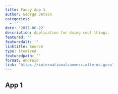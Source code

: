 ```yaml
---
title: Fancy App 1
author: George Jetson
categories:
  - ''
date: '2017-06-22'
description: Application for doing cool things.
featured: ''
featuredalt: ''
linktitle: Source
type: itemized
featuredpath: ''
format: Android
link: 'https://internationalcommercialterms.guru'
---
```


## App 1
